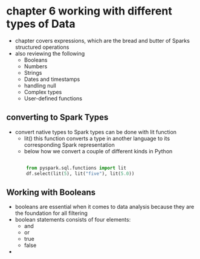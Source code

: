 # chapter 6 working with different types of Data
* chapter covers expressions, which are the bread and  butter of Sparks structured operations 
* also reviewing the following
    * Booleans
    * Numbers
    * Strings
    * Dates and timestamps
    * handling null
    * Complex types
    * User-defined functions


## converting  to Spark Types
* convert native types to Spark types can be done with lit function
    * lit() this function converts a type in another language to its corresponding Spark representation 
    * below how we convert a couple of different kinds in Python
    ```python
        
        from pyspark.sql.functions import lit
        df.select(lit(5), lit("five"), lit(5.0))
    
    ```

## Working with Booleans
* booleans are essential when it comes to data analysis because they are the foundation for all filtering
* boolean statements consists of four  elements:
    * and
    * or
    * true
    * false
* 
        
